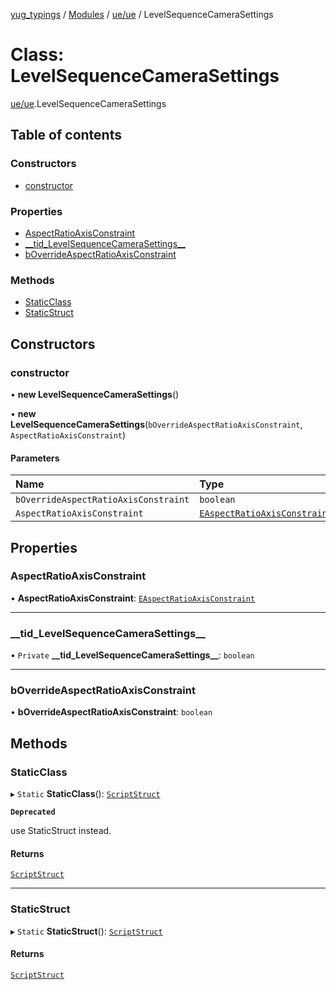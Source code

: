[yug_typings](../README.md) / [Modules](../modules.md) / [ue/ue](../modules/ue_ue.md) / LevelSequenceCameraSettings

# Class: LevelSequenceCameraSettings

[ue/ue](../modules/ue_ue.md).LevelSequenceCameraSettings

## Table of contents

### Constructors

- [constructor](ue_ue.LevelSequenceCameraSettings.md#constructor)

### Properties

- [AspectRatioAxisConstraint](ue_ue.LevelSequenceCameraSettings.md#aspectratioaxisconstraint)
- [\_\_tid\_LevelSequenceCameraSettings\_\_](ue_ue.LevelSequenceCameraSettings.md#__tid_levelsequencecamerasettings__)
- [bOverrideAspectRatioAxisConstraint](ue_ue.LevelSequenceCameraSettings.md#boverrideaspectratioaxisconstraint)

### Methods

- [StaticClass](ue_ue.LevelSequenceCameraSettings.md#staticclass)
- [StaticStruct](ue_ue.LevelSequenceCameraSettings.md#staticstruct)

## Constructors

### constructor

• **new LevelSequenceCameraSettings**()

• **new LevelSequenceCameraSettings**(`bOverrideAspectRatioAxisConstraint`, `AspectRatioAxisConstraint`)

#### Parameters

| Name | Type |
| :------ | :------ |
| `bOverrideAspectRatioAxisConstraint` | `boolean` |
| `AspectRatioAxisConstraint` | [`EAspectRatioAxisConstraint`](../enums/ue_ue.EAspectRatioAxisConstraint.md) |

## Properties

### AspectRatioAxisConstraint

• **AspectRatioAxisConstraint**: [`EAspectRatioAxisConstraint`](../enums/ue_ue.EAspectRatioAxisConstraint.md)

___

### \_\_tid\_LevelSequenceCameraSettings\_\_

• `Private` **\_\_tid\_LevelSequenceCameraSettings\_\_**: `boolean`

___

### bOverrideAspectRatioAxisConstraint

• **bOverrideAspectRatioAxisConstraint**: `boolean`

## Methods

### StaticClass

▸ `Static` **StaticClass**(): [`ScriptStruct`](ue_ue.ScriptStruct.md)

**`Deprecated`**

use StaticStruct instead.

#### Returns

[`ScriptStruct`](ue_ue.ScriptStruct.md)

___

### StaticStruct

▸ `Static` **StaticStruct**(): [`ScriptStruct`](ue_ue.ScriptStruct.md)

#### Returns

[`ScriptStruct`](ue_ue.ScriptStruct.md)
